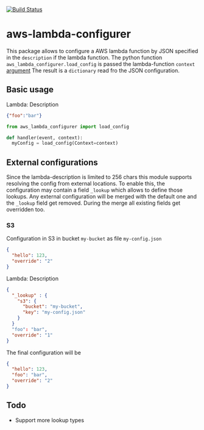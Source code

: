 [![Build Status](https://travis-ci.org/ImmobilienScout24/aws-lambda-configurer.svg?branch=master)](https://travis-ci.org/ImmobilienScout24/aws-lambda-configurer)

# aws-lambda-configurer

This package allows to configure a AWS lambda function by JSON specified in the `description` if the lambda function.
The python function `aws_lambda_configurer.load_config` is passed the lambda-function `context` [argument](http://docs.aws.amazon.com/de_de/lambda/latest/dg/python-context-object.html) 
The result is a `dictionary` read fro the JSON configuration.   

## Basic usage

Lambda: Description
```JSON
{"foo":"bar"}
```

```python
from aws_lambda_configurer import load_config

def handler(event, context):
  myConfig = load_config(Context=context)
```  
  
## External configurations 

Since the lambda-description is limited to 256 chars this module supports resolving the config from external locations.
To enable this, the configuration may contain a field `_lookup` which allows to define those lookups.
Any external configuration will be merged with the default one and the `_lookup` field get removed. 
During the merge all existing fields get overridden too.
   
### S3    

Configuration in S3 in bucket `my-bucket` as file `my-config.json`
```JSON
{
  "hello": 123,
  "override": "2"
}
```

Lambda: Description
```JSON
{  
  "_lookup" : {
    "s3": {
      "bucket": "my-bucket",
      "key": "my-config.json"
    }
  } 
  "foo": "bar",
  "override": "1"
}
```

The final configuration will be
```JSON
{
  "hello": 123,
  "foo": "bar", 
  "override": "2"
}
```

## Todo

- Support more lookup types